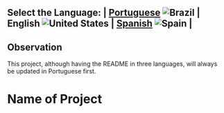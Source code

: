 ## Select the Language: | [Portuguese](README.md) ![Brazil](https://raw.githubusercontent.com/stevenrskelton/flag-icon/master/png/16/country-4x3/br.png "Brazil") | English ![United States](https://raw.githubusercontent.com/stevenrskelton/flag-icon/master/png/16/country-4x3/us.png "United States") | [Spanish](README_es.md) ![Spain](https://raw.githubusercontent.com/stevenrskelton/flag-icon/master/png/16/country-4x3/es.png "Spain") |

## Observation
This project, although having the README in three languages, will always be updated in Portuguese first.

# Name of Project